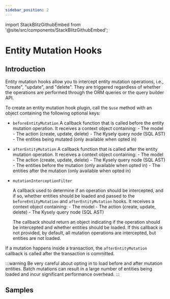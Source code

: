 ```yaml
---
sidebar_position: 2
---
```


import StackBlitzGithubEmbed from '@site/src/components/StackBlitzGithubEmbed';

# Entity Mutation Hooks

## Introduction

Entity mutation hooks allow you to intercept entity mutation operations, i.e., "create", "update", and "delete". They are triggered regardless of whether the operations are performed through the ORM queries or the query builder API.

To create an entity mutation hook plugin, call the `$use` method with an object containing the following optional keys:

- `beforeEntityMutation`
    A callback function that is called before the entity mutation operation. It receives a context object containing:
      - The model
      - The action (create, update, delete)
      - The Kysely query node (SQL AST)
      - The entities being mutated (only available when opted in)

- `afterEntityMutation`
    A callback function that is called after the entity mutation operation. It receives a context object containing:
      - The model
      - The action (create, update, delete)
      - The Kysely query node (SQL AST)
      - The entities before the mutation (only available when opted in)
      - The entities after the mutation (only available when opted in)

- `mutationInterceptionFilter`
  
    A callback used to determine if an operation should be intercepted, and if so, whether entities should be loaded and passed to the `beforeEntityMutation` and `afterEntityMutation` hooks. It receives a context object containing:
      - The model
      - The action (create, update, delete)
      - The Kysely query node (SQL AST)
    
    The callback should return an object indicating if the operation should be intercepted and whether entities should be loaded. If this callback is not provided, by default, all mutation operations are intercepted, but entities are not loaded.

If a mutation happens inside a transaction, the `afterEntityMutation` callback is called after the transaction is committed.

:::warning
Be very careful about opting in to load before and after mutation entities. Batch mutations can result in a large number of entities being loaded and incur significant performance overhead.
:::

## Samples

<StackBlitzGithubEmbed repoPath="zenstackhq/v3-doc-orm" openFile="plugins/entity-mutation-hooks.ts" startScript="generate,entity-mutation-hooks" />

